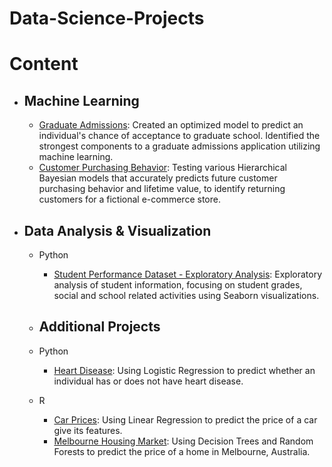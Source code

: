 # Data-Science-Projects

# Content
* ## Machine Learning
	* [Graduate Admissions](https://github.com/justingee193/Data-Science-Projects/blob/master/graduate-admissions.ipynb): Created an optimized model to predict an individual's chance of acceptance to graduate school. Identified the strongest components to a graduate admissions application utilizing machine learning.
	* [Customer Purchasing Behavior](https://github.com/justingee193/Data-Science-Projects/blob/master/customer-lifetime-value.ipynb): Testing various Hierarchical Bayesian models that accurately predicts future customer purchasing behavior and lifetime value, to identify returning customers for a fictional e-commerce store. 
* ## Data Analysis & Visualization
	* Python
		* [Student Performance Dataset - Exploratory Analysis](https://github.com/justingee193/Data-Science-Projects/blob/master/student-performance.ipynb): Exploratory analysis of student information, focusing on student grades, social and school related activities using Seaborn visualizations.

	* ## Additional Projects
	* Python
		* [Heart Disease](https://github.com/justingee193/Data-Science-Projects/blob/master/heart-disease.ipynb): Using Logistic Regression to predict whether an individual has or does not have heart disease.
	* R
		* [Car Prices](https://rpubs.com/justingee193/rprof_lm): Using Linear Regression to predict the price of a car give its features.
		* [Melbourne Housing Market](https://rpubs.com/justingee193/rproj_rf_dt): Using Decision Trees and Random Forests to predict the price of a home in Melbourne, Australia.
